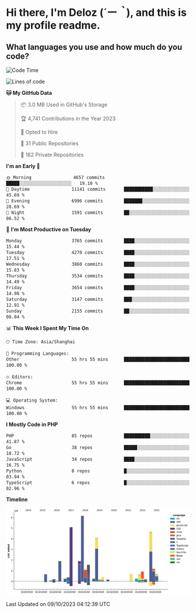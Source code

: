 # **Hi there, I'm Deloz (*´ー｀*), and this is my profile readme.**

## **What languages you use and how much do you code?**

<!--START_SECTION:waka-->
![Code Time](http://img.shields.io/badge/Code%20Time-2%2C591%20hrs%202%20mins-blue)

![Lines of code](https://img.shields.io/badge/From%20Hello%20World%20I%27ve%20Written-33.6%20million%20lines%20of%20code-blue)

**🐱 My GitHub Data** 

> 📦 3.0 MB Used in GitHub's Storage 
 > 
> 🏆 4,741 Contributions in the Year 2023
 > 
> 💼 Opted to Hire
 > 
> 📜 31 Public Repositories 
 > 
> 🔑 182 Private Repositories 
 > 
**I'm an Early 🐤** 

```text
🌞 Morning                4657 commits        █████░░░░░░░░░░░░░░░░░░░░   19.10 % 
🌆 Daytime                11141 commits       ███████████░░░░░░░░░░░░░░   45.69 % 
🌃 Evening                6996 commits        ███████░░░░░░░░░░░░░░░░░░   28.69 % 
🌙 Night                  1591 commits        ██░░░░░░░░░░░░░░░░░░░░░░░   06.52 % 
```
📅 **I'm Most Productive on Tuesday** 

```text
Monday                   3765 commits        ████░░░░░░░░░░░░░░░░░░░░░   15.44 % 
Tuesday                  4270 commits        ████░░░░░░░░░░░░░░░░░░░░░   17.51 % 
Wednesday                3860 commits        ████░░░░░░░░░░░░░░░░░░░░░   15.83 % 
Thursday                 3534 commits        ████░░░░░░░░░░░░░░░░░░░░░   14.49 % 
Friday                   3654 commits        ████░░░░░░░░░░░░░░░░░░░░░   14.98 % 
Saturday                 3147 commits        ███░░░░░░░░░░░░░░░░░░░░░░   12.91 % 
Sunday                   2155 commits        ██░░░░░░░░░░░░░░░░░░░░░░░   08.84 % 
```


📊 **This Week I Spent My Time On** 

```text
🕑︎ Time Zone: Asia/Shanghai

💬 Programming Languages: 
Other                    55 hrs 55 mins      █████████████████████████   100.00 % 

🔥 Editors: 
Chrome                   55 hrs 55 mins      █████████████████████████   100.00 % 

💻 Operating System: 
Windows                  55 hrs 55 mins      █████████████████████████   100.00 % 
```

**I Mostly Code in PHP** 

```text
PHP                      85 repos            ██████████░░░░░░░░░░░░░░░   41.87 % 
Go                       38 repos            █████░░░░░░░░░░░░░░░░░░░░   18.72 % 
JavaScript               34 repos            ████░░░░░░░░░░░░░░░░░░░░░   16.75 % 
Python                   8 repos             █░░░░░░░░░░░░░░░░░░░░░░░░   03.94 % 
TypeScript               6 repos             █░░░░░░░░░░░░░░░░░░░░░░░░   02.96 % 
```



**Timeline**

![Lines of Code chart](https://raw.githubusercontent.com/deloz/deloz/main/assets/bar_graph.png)


 Last Updated on 09/10/2023 04:12:39 UTC
<!--END_SECTION:waka-->
